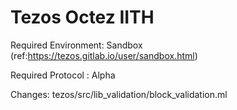 # Tezos Octez IITH

Required Environment: Sandbox (ref:https://tezos.gitlab.io/user/sandbox.html)

Required Protocol : Alpha 



Changes: tezos/src/lib_validation/block_validation.ml 



